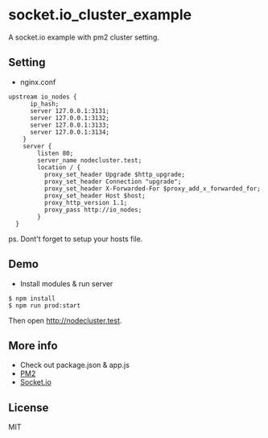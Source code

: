 # socket.io_cluster_example

A socket.io example with pm2 cluster setting.

## Setting

- nginx.conf
```
upstream io_nodes {
      ip_hash;
      server 127.0.0.1:3131;
      server 127.0.0.1:3132;
      server 127.0.0.1:3133;
      server 127.0.0.1:3134;
    }
    server {
        listen 80;
        server_name nodecluster.test;
        location / {
          proxy_set_header Upgrade $http_upgrade;
          proxy_set_header Connection "upgrade";
          proxy_set_header X-Forwarded-For $proxy_add_x_forwarded_for;
          proxy_set_header Host $host;
          proxy_http_version 1.1;
          proxy_pass http://io_nodes;
        }
  }
```
ps. Dont't forget to setup your hosts file.

## Demo

- Install modules & run server

```
$ npm install
$ npm run prod:start
```

Then open http://nodecluster.test.

## More info

- Check out package.json & app.js
- [PM2](https://pm2.keymetrics.io/docs/usage/cluster-mode/#cluster-mode)
- [Socket.io](https://socket.io/docs/using-multiple-nodes/)

## License

MIT